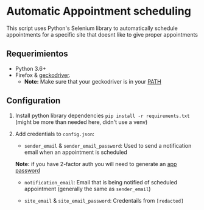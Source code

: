 # Automatic Appointment scheduling

This script uses Python's Selenium library to automatically schedule appointments for a specific site that doesnt like to give proper appointments

## Requerimientos

* Python 3.6+
* Firefox & [geckodriver](https://github.com/mozilla/geckodriver/releases). 
    * **Note:** Make sure that your geckodriver is in your [PATH](https://medium.com/@01luisrene/como-agregar-variables-de-entorno-s-o-windows-10-e7f38851f11f)

## Configuration
1. Install python library dependencies `pip install -r requirements.txt` (might be more than needed here, didn't use a venv)

2. Add credentials to `config.json`:

    * `sender_email` & `sender_email_password`: Used to send a notification email when an appointment is scheduled

    **Note:** if you have 2-factor auth you will need to generate an [app password](https://stackoverflow.com/a/60718806)

    * `notification_email`: Email that is being notified of scheduled appointment (generally the same as `sender_email`)

    * `site_email` & `site_email_password`: Credentails from `[redacted]`


